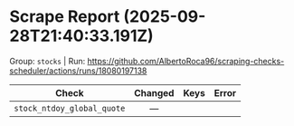 # Scrape Report (2025-09-28T21:40:33.191Z)

Group: `stocks`  |  Run: https://github.com/AlbertoRoca96/scraping-checks-scheduler/actions/runs/18080197138

| Check | Changed | Keys | Error |
|---|:---:|:--|:--|
| `stock_ntdoy_global_quote` | — |  |  |
